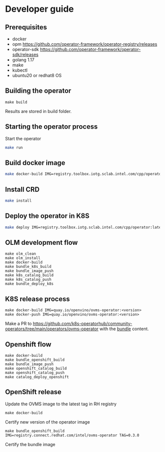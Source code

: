 # Developer guide

## Prerequisites
- docker
- opm https://github.com/operator-framework/operator-registry/releases
- operator-sdk https://github.com/operator-framework/operator-sdk/releases
- golang 1.17
- make
- kubectl
- ubuntu20 or redhat8 OS

## Building  the operator
```
make build
```
Results are stored in build folder.

## Starting the operator process

Start the operator
```bash
make run
```

## Build docker image
```bash
make docker-build IMG=registry.toolbox.iotg.sclab.intel.com/cpp/operator:latest
```

## Install CRD
```bash
make install
```

## Deploy the operator in K8S
```bash
make deploy IMG=registry.toolbox.iotg.sclab.intel.com/cpp/operator:latest
```


## OLM development flow
```
make olm_clean
make olm_install
make docker-build 
make bundle_k8s_build
make bundle_image_push
make k8s_catalog_build
make k8s_catalog_push
make bundle_deploy_k8s
```

## K8S release process
```
make docker-build IMG=quay.io/openvino/ovms-operator:<version>
make docker-push IMG=quay.io/openvino/ovms-operator:<version>
```
Make a PR to https://github.com/k8s-operatorhub/community-operators/tree/main/operators/ovms-operator with the [bundle](../bundle) content.

## Openshift flow

```
make docker-build 
make bundle_openshift_build
make bundle_image_push
make openshift_catalog_build
make openshift_catalog_push
make catalog_deploy_openshift
```

## OpenShift release
Update the OVMS image to the latest tag in RH registry
```
make docker-build
```
Certify new version of the operator image
```
make bundle_openshift_build IMG=registry.connect.redhat.com/intel/ovms-operator TAG=0.3.0
```
Certify the bundle image






